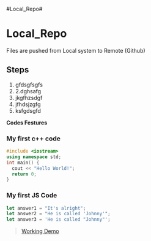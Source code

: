 #Local_Repo#<br>
# Local_Repo

Files are pushed from Local system to Remote (Github)

## Steps
1. gfdsgfsgfs
2. 2.dghsafg
3. jkgfhzsdgf
4. jfhdsjzgfg
5. ksfgdsgfd
   
**Codes Festures**

### My first c++ code
```cpp
#include <iostream>
using namespace std;
int main() {
  cout << "Hello World!";
  return 0;
}
```
### My first JS Code
```js
let answer1 = "It's alright";
let answer2 = "He is called 'Johnny'";
let answer3 = 'He is called "Johnny"';
```
> [Working Demo](https://prism.knowledgehut.com/learner/program-detail/656dda708753a9a664dd9ece/study-plan)